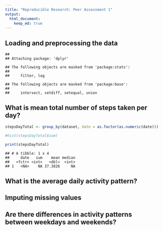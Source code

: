 ```yaml
---
title: "Reproducible Research: Peer Assessment 1"
output: 
  html_document:
    keep_md: true
---
```



## Loading and preprocessing the data


```
## 
## Attaching package: 'dplyr'
```

```
## The following objects are masked from 'package:stats':
## 
##     filter, lag
```

```
## The following objects are masked from 'package:base':
## 
##     intersect, setdiff, setequal, union
```

## What is mean total number of steps taken per day?

```r
stepsDayTotal <- group_by(dataset, date = as.factor(as.numeric(date))) %>% summarise( sum = sum(steps), mean = mean(steps, na.rm = TRUE), median = median(steps))

#hist(stepsDayTotal$sum)

print(stepsDayTotal)
```

```
## # A tibble: 1 x 4
##     date   sum    mean median
##   <fctr> <int>   <dbl>  <int>
## 1   <NA>    NA 37.3826     NA
```


## What is the average daily activity pattern?



## Imputing missing values



## Are there differences in activity patterns between weekdays and weekends?
